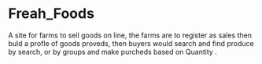 # Freah_Foods
A site for farms to sell goods on line, the farms are to register as sales then buld a profle of goods proveds, then buyers would search and find produce by search, or by groups and make purcheds based on Quantity .  
